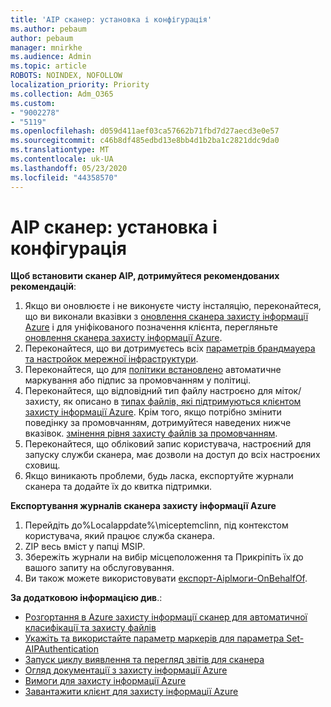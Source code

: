 ```yaml
---
title: 'AIP сканер: установка і конфігурація'
ms.author: pebaum
author: pebaum
manager: mnirkhe
ms.audience: Admin
ms.topic: article
ROBOTS: NOINDEX, NOFOLLOW
localization_priority: Priority
ms.collection: Adm_O365
ms.custom:
- "9002278"
- "5119"
ms.openlocfilehash: d059d411aef03ca57662b71fbd7d27aecd3e0e57
ms.sourcegitcommit: c46b8df485edbd13e8bb4d1b2ba1c2821ddc9da0
ms.translationtype: MT
ms.contentlocale: uk-UA
ms.lasthandoff: 05/23/2020
ms.locfileid: "44358570"
---
```

# <a name="aip-scanner-installation-and-configuration"></a>AIP сканер: установка і конфігурація

**Щоб встановити сканер AIP, дотримуйтеся рекомендованих рекомендацій**:

1. Якщо ви оновлюєте і не виконуєте чисту інсталяцію, переконайтеся, що ви виконали вказівки з [оновлення сканера захисту інформації Azure](https://docs.microsoft.com/azure/information-protection/rms-client/client-admin-guide#upgrading-the-azure-information-protection-scanner) і для уніфікованого позначення клієнта, перегляньте [оновлення сканера захисту інформації Azure](https://docs.microsoft.com/azure/information-protection/rms-client/clientv2-admin-guide#upgrading-the-azure-information-protection-scanner).
2. Переконайтеся, що ви дотримуєтесь всіх [параметрів брандмауера та настройок мережної інфраструктури](https://docs.microsoft.com/azure/information-protection/requirements#firewalls-and-network-infrastructure).
3. Переконайтеся, що для [політики встановлено](https://docs.microsoft.com/azure/information-protection/configure-policy) автоматичне маркування або підпис за промовчанням у політиці.
4. Переконайтеся, що відповідний тип файлу настроєно для міток/захисту, як описано в [типах файлів, які підтримуються клієнтом захисту інформації Azure](https://docs.microsoft.com/azure/information-protection/rms-client/client-admin-guide-file-types#supported-file-types-for-classification-and-protection). Крім того, якщо потрібно змінити поведінку за промовчанням, дотримуйтеся наведених нижче вказівок. [змінення рівня захисту файлів за промовчанням](https://docs.microsoft.com/azure/information-protection/rms-client/client-admin-guide-file-types#changing-the-default-protection-level-of-files).
5. Переконайтеся, що обліковий запис користувача, настроєний для запуску служби сканера, має дозволи на доступ до всіх настроєних сховищ.
6. Якщо виникають проблеми, будь ласка, експортуйте журнали сканера та додайте їх до квитка підтримки.

**Експортування журналів сканера захисту інформації Azure**

1. Перейдіть до%Localappdate%\miceptemclinn, під контекстом користувача, який працює служба сканера.
2. ZIP весь вміст у папці MSIP.
3. Збережіть журнали на вибір місцеположення та Прикріпіть їх до вашого запиту на обслуговування.
4. Ви також можете використовувати [експорт-Aiplмоги-OnBehalfOf](https://docs.microsoft.com/powershell/module/azureinformationprotection/export-aiplogs?view=azureipps).

**За додатковою інформацією див**.:
- [Розгортання в Azure захисту інформації сканер для автоматичної класифікації та захисту файлів](https://docs.microsoft.com/azure/information-protection/deploy-aip-scanner)
- [Укажіть та використайте параметр маркерів для параметра Set-AIPAuthentication](https://docs.microsoft.com/azure/information-protection/rms-client/client-admin-guide-powershell#specify-and-use-the-token-parameter-for-set-aipauthentication)
- [Запуск циклу виявлення та перегляд звітів для сканера](https://docs.microsoft.com/azure/information-protection/deploy-aip-scanner#run-a-discovery-cycle-and-view-reports-for-the-scanner)
- [Огляд документації з захисту інформації Azure](https://docs.microsoft.com/azure/information-protection/what-is-information-protection)
- [Вимоги для захисту інформації Azure](https://docs.microsoft.com/azure/information-protection/get-started/requirements)
- [Завантажити клієнт для захисту інформації Azure](https://www.microsoft.com/download/details.aspx?id=53018)
